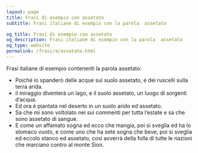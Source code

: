 ```yaml
---
layout: page
title: Frasi di esempio con assetato 
subtitle: Frasi italiane di esempio con la parola  assetato

og_title: Frasi di esempio con assetato 
og_description: Frasi italiane di esempio con la parola  assetato
og_type: website
permalink: /frasi/a/assetato.html
---
```


Frasi italiane di esempio contenenti la parola assetato:


- Poiché io spanderò delle acque sul suolo assetato, e dei ruscelli sulla terra arida.
- il miraggio diventerà un lago, e il suolo assetato, un luogo di sorgenti d’acqua.
- Ed ora è piantata nel deserto in un suolo arido ed assetato.
- Sa che mi sono voltolato nei sui commenti per tutta l’estate e sa che sono assetato di sangue.
- E come un affamato sogna ed ecco che mangia, poi si sveglia ed ha lo stomaco vuoto, e come uno che ha sete sogna che beve, poi si sveglia ed eccolo stanco ed assetato, così avverrà della folla di tutte le nazioni che marciano contro al monte Sion.
